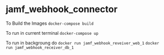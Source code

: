 # jamf_webhook_connector

To Build the Images
`docker-compose build`

To run in current terminal
`docker-compose up`

To run in backgroung do
`docker run jamf_webhook_reveiver_web_1`
`docker run jamf_webhook_receiver_db_1`
